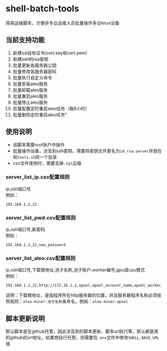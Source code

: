 # shell-batch-tools
简易运维脚本，方便非专业运维人员批量操作多台linux设备

## 当前支持功能
1. 新建ssl自有证书(cert.key和cert.pem)
2. 新建ssh的rsa密钥
3. 批量更新各服务器公钥
4. 批量修改各服务器密码
5. 批量执行自定义命令
6. 批量安装aleo服务
7. 批量卸载aleo服务
8. 批量重启aleo服务
9. 批量停止aleo服务
10. 批量配置定时重启aleo任务（每8小时）
11. 批量删除定时重启aleo任务"

## 使用说明
* 该脚本需要root账户中操作
* 批量操作设备，涉及到ssh密钥，需要将密钥文件更名为`id_rsa.server`并放在和`tools.sh`同一个目录
* csv文件使用时，需要去掉`.tpl`后缀

### server_list_ip.csv配置规则
ip,ssh端口号  
例如：
```csv
192.168.1.2,22
```

### server_list_pwd.csv配置规则
ip,ssh端口号,新密码  
例如：  
```csv
192.168.1.2,22,new_password
```

### server_list_aleo.csv配置规则
ip,ssh端口号,下载根地址,池子名称,池子账户,worker编号,gpu或cpu模式  
例如：  
```csv
192.168.1.2,22,http://172.16.1.2,apool,apool_account_name,apool_worker_name,gpu/cpu
```
说明：下载根地址，是指程序所在http服务器的位置，并且服务器程序名称必须按照规则：`aleo-miner-池子名称`来命名，例如：`aleo-miner-apool` 

## 脚本更新说明
默认脚本是在github托管，因此涉及到的脚本更新、脚本url执行等，默认都是用的github的url地址。如果想自行托管，则需要在`.env`文件中修改`SHELL_BASE_URL`值
